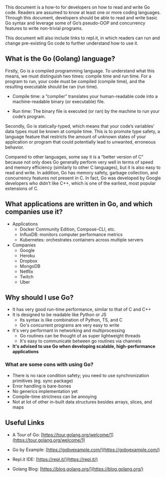 This document is a how-to for developers on how to read and write Go code. Readers are assumed to know at least one or more coding languages. Through this document, developers should be able to read and write basic Go syntax and leverage some of Go’s pseudo-OOP and concurrency features to write non-trivial programs.

This document will also include links to repl.it, in which readers can run and change pre-existing Go code to further understand how to use it.

## What is the Go (Golang) language?
Firstly, Go is a compiled programming language. To understand what this means, we must distinguish two times: compile time and run time. For a program to run, your code must be compiled (compile time), and the resulting executable should be ran (run time).

- Compile time: a “complier” translates your human-readable code into a machine-readable binary (or executable) file. 

- Run time: The binary file is executed (or ran) by the machine to run your code’s program. 

Secondly, Go is statically-typed, which means that your code’s variables' data types must be known at compile time. This is to promote type safety, a language feature that restricts the amount of unknown states of your application or program that could potentially lead to unwanted, erroneous behavior.

Compared to other languages, some say it is a “better version of C” because not only does Go generally perform very well in terms of speed and memory efficiency (similarly to other C languages), but it is also easy to read and write. In addition, Go has memory safety, garbage collection, and concurrency features not present in C. In fact, Go was developed by Google developers who didn’t like C++, which is one of the earliest, most popular extensions of C.

## What applications are written in Go, and which companies use it?
- Applications
    - Docker Community Edition, Compose-CLI, etc.
    - InfluxDB: monitors computer performance metrics
    - Kubernetes: orchestrates containers across multiple servers
- Companies
    - Google
    - Heroku
    - Dropbox
    - MongoDB
    - Netflix
    - Twitch 
    - Uber

## Why should I use Go?
- It has very good run-time performance, similar to that of C and C++
- It is designed to be readable like Python or JS
    - Its syntax is like combination of Python, TS, and C
    - Go's concurrent programs are very easy to write 
- It's very performant in networking and multiprocessing
    - Go routines can be thought of as super lightweight threads
    - It's easy to communicate between go routines via channels
- **It's advised to use Go when developing scalable, high-performance applications**

### What are some cons with using Go?
- There is no race condition safety; you need to use synchronization primitives (eg. sync package)
- Error handling is bare-bones
- No generics implementation yet
- Compile-time strictness can be annoying
- Not at lot of other in-built data structures besides arrays, slices, and maps

## Useful Links

- A Tour of Go: [https://tour.golang.org/welcome/1](https://tour.golang.org/welcome/1)

- Go by Example: [https://gobyexample.com/](https://gobyexample.com/)

- Repl.it IDE: [https://repl.it/](https://repl.it/)

- Golang Blog: [https://blog.golang.org/](https://blog.golang.org/)